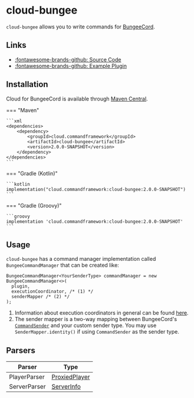 # cloud-bungee

`cloud-bungee` allows you to write commands for [BungeeCord](https://github.com/SpigotMC/BungeeCord).

## Links

<div class="grid cards" markdown>

- [:fontawesome-brands-github: Source Code](https://github.com/Incendo/cloud-minecraft/tree/master/cloud-bungee)
- [:fontawesome-brands-github: Example Plugin](https://github.com/Incendo/cloud-minecraft/tree/master/examples/example-bungee)

</div>

## Installation

Cloud for BungeeCord is available through [Maven Central](https://central.sonatype.com/artifact/cloud.commandframework/cloud-bungee).

<!-- prettier-ignore -->
=== "Maven"

    ```xml
    <dependencies>
        <dependency>
            <groupId>cloud.commandframework</groupId>
            <artifactId>cloud-bungee</artifactId>
            <version>2.0.0-SNAPSHOT</version>
        </dependency>
    </dependencies>
    ```

=== "Gradle (Kotlin)"

    ```kotlin
    implementation("cloud.commandframework:cloud-bungee:2.0.0-SNAPSHOT")
    ```

=== "Gradle (Groovy)"

    ```groovy
    implementation 'cloud.commandframework:cloud-bungee:2.0.0-SNAPSHOT'
    ```

## Usage

`cloud-bungee` has a command manager implementation called `BungeeCommandManager` that can be created like:

```{ .java .annotate }
BungeeCommandManager<YourSenderType> commandManager = new BungeeCommandManager<>(
  plugin,
  executionCoordinator, /* (1) */
  senderMapper /* (2) */
);
```

1. Information about execution coordinators in general can be found
   [here](../core/index.md#execution-coordinators).
2. The sender mapper is a two-way mapping between BungeeCord's
   [`CommandSender`](https://ci.md-5.net/job/BungeeCord/ws/api/target/apidocs/net/md_5/bungee/api/CommandSender.html) and your custom sender type.
   You may use `SenderMapper.identity()` if using `CommandSender` as the sender type.

## Parsers

| Parser       | Type                                                                                                                        |
| ------------ | --------------------------------------------------------------------------------------------------------------------------- |
| PlayerParser | [ProxiedPlayer](https://ci.md-5.net/job/BungeeCord/ws/api/target/apidocs/net/md_5/bungee/api/connection/ProxiedPlayer.html) |
| ServerParser | [ServerInfo](https://ci.md-5.net/job/BungeeCord/ws/api/target/apidocs/net/md_5/bungee/api/config/ServerInfo.html)           |
